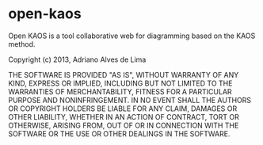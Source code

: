 open-kaos
=========

Open KAOS is a tool collaborative web for diagramming based on the KAOS method.

Copyright (c) 2013, Adriano Alves de Lima

THE SOFTWARE IS PROVIDED "AS IS", WITHOUT WARRANTY OF ANY KIND, EXPRESS OR
IMPLIED, INCLUDING BUT NOT LIMITED TO THE WARRANTIES OF MERCHANTABILITY,
FITNESS FOR A PARTICULAR PURPOSE AND NONINFRINGEMENT. IN NO EVENT SHALL THE
AUTHORS OR COPYRIGHT HOLDERS BE LIABLE FOR ANY CLAIM, DAMAGES OR OTHER
LIABILITY, WHETHER IN AN ACTION OF CONTRACT, TORT OR OTHERWISE, ARISING FROM,
OUT OF OR IN CONNECTION WITH THE SOFTWARE OR THE USE OR OTHER DEALINGS IN
THE SOFTWARE.
